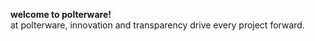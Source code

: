 **welcome to polterware!**  
at polterware, innovation and transparency drive every project forward.
